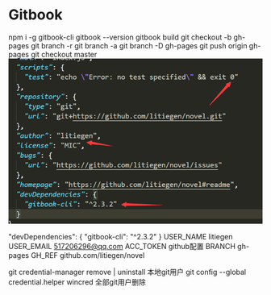 # Gitbook

npm i -g gitbook-cli
gitbook --version
gitbook build
git checkout -b gh-pages
git branch -r
git branch -a
git branch -D gh-pages
git push origin gh-pages
git checkout master
![Image text](img/pei.png)

"devDependencies": {
    "gitbook-cli": "^2.3.2"
  }
USER_NAME litiegen
USER_EMAIL 517206296@qq.com
ACC_TOKEN github配置
BRANCH gh-pages
GH_REF github.com/litiegen/novel

git credential-manager remove | uninstall 本地git用户
git config --global credential.helper wincred 全部git用户删除
